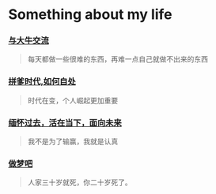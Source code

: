 # Something about my life 


### [与大牛交流](bull.md)
>每天都做一些很难的东西，再难一点自己就做不出来的东西

### [拼爹时代,如何自处](pingdie.md)

>时代在变，个人崛起更加重要

### [缅怀过去，活在当下，面向未来](weilai.md)

>我不是为了输赢，我就是认真

### [做梦吧](zuomeng.md)

>人家三十岁就死，你二十岁死了。